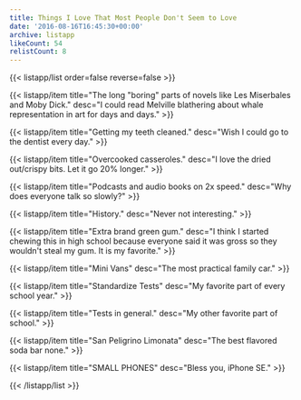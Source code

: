 ```yaml
---
title: Things I Love That Most People Don't Seem to Love
date: '2016-08-16T16:45:30+00:00'
archive: listapp
likeCount: 54
relistCount: 8
---
```



{{< listapp/list order=false reverse=false >}}

   {{< listapp/item title="The long \"boring\" parts of novels like Les Miserbales and Moby Dick."
      desc="I could read Melville blathering about whale representation in art for days and days." >}}

   {{< listapp/item title="Getting my teeth cleaned."
      desc="Wish I could go to the dentist every day." >}}

   {{< listapp/item title="Overcooked casseroles."
      desc="I love the dried out/crispy bits. Let it go 20% longer." >}}

   {{< listapp/item title="Podcasts and audio books on 2x speed."
      desc="Why does everyone talk so slowly?" >}}

   {{< listapp/item title="History."
      desc="Never not interesting." >}}

   {{< listapp/item title="Extra brand green gum."
      desc="I think I started chewing this in high school because everyone said it was gross so they wouldn't steal my gum. It is my favorite." >}}

   {{< listapp/item title="Mini Vans"
      desc="The most practical family car." >}}

   {{< listapp/item title="Standardize Tests"
      desc="My favorite part of every school year." >}}

   {{< listapp/item title="Tests in general."
      desc="My other favorite part of school." >}}

   {{< listapp/item title="San Peligrino Limonata"
      desc="The best flavored soda bar none." >}}

   {{< listapp/item title="SMALL PHONES"
      desc="Bless you, iPhone SE." >}}

{{< /listapp/list >}}
